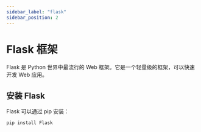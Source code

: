 ```yaml
---
sidebar_label: "flask"
sidebar_position: 2
---
```

# Flask 框架
Flask 是 Python 世界中最流行的 Web 框架。它是一个轻量级的框架，可以快速开发 Web 应用。

## 安装 Flask
Flask 可以通过 pip 安装：

```
pip install Flask
```
